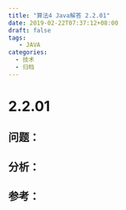 ```yaml
---
title: "算法4 Java解答 2.2.01"
date: 2019-02-22T07:37:12+08:00
draft: false
tags:
   - JAVA
categories:
  - 技术
  - 归档
---
```



# 2.2.01

## 问题：


## 分析：


## 参考：


